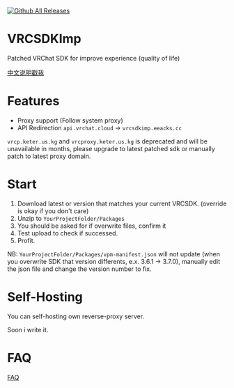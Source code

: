 [![Github All Releases](https://img.shields.io/github/downloads/extremeblackliu/VRCSDKImp/total.svg)]()

# VRCSDKImp

Patched VRChat SDK for improve experience (quality of life)

[中文说明戳我](https://github.com/extremeblackliu/VRCSDKImp/blob/main/README_cn.md)

# Features

* Proxy support (Follow system proxy)
* API Redirection  `api.vrchat.cloud` -> `vrcsdkimp.eeacks.cc`

``vrcp.keter.us.kg`` and `vrcproxy.keter.us.kg` is deprecated and will be unavailable in months, please upgrade to latest patched sdk or manually patch to latest proxy domain.

# Start

1. Download latest or version that matches your current VRCSDK. (override is okay if you don't care)
2. Unzip to `YourProjectFolder/Packages`
3. You should be asked for if overwrite files, confirm it
4. Test upload to check if successed.
5. Profit.

NB: `YourProjectFolder/Packages/vpm-manifest.json` will not update (when you overwrite SDK that version differents, e.x. 3.6.1 -> 3.7.0), manually edit the json file and change the version number to fix.

# Self-Hosting

You can self-hosting own reverse-proxy server.

Soon i write it.


# FAQ

[FAQ](https://github.com/extremeblackliu/VRCSDKImp/blob/main/faq.md)
